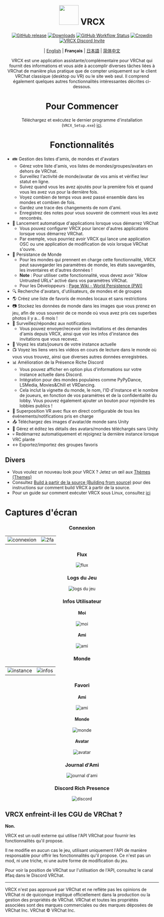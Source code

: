 <div align="center">

# <img src="https://raw.githubusercontent.com/vrcx-team/VRCX/master/VRCX.ico" width="64" height="64"> </img> VRCX

[![GitHub release](https://img.shields.io/github/release/vrcx-team/VRCX.svg)](https://github.com/vrcx-team/VRCX/releases/latest)
[![Downloads](https://img.shields.io/github/downloads/vrcx-team/VRCX/total?color=6451f1)](https://github.com/vrcx-team/VRCX/releases/latest)
[![GitHub Workflow Status](https://github.com/vrcx-team/VRCX/actions/workflows/github_actions.yml/badge.svg)](https://github.com/vrcx-team/VRCX/actions/workflows/github_actions.yml)
[![Crowdin](https://badges.crowdin.net/vrcx/localized.svg)](https://crowdin.com/project/vrcx)
[![VRCX Discord Invite](https://img.shields.io/discord/854071236363550763?color=%237289DA&logo=discord&logoColor=white&label=discord)](https://vrcx.pypy.moe/discord)


| [English](./README.md) | **Français** | [日本語](./README.jp.md) | [简体中文](./README.zh_CN.md)

VRCX est une application assistante/complémentaire pour VRChat qui fournit des informations et vous aide à accomplir diverses tâches liées à VRChat de manière plus pratique que de compter uniquement sur le client VRChat classique (desktop ou VR) ou le site web seul. Il comprend également quelques autres fonctionnalités intéressantes décrites ci-dessous.

# Pour Commencer

<div align="center">

Téléchargez et exécutez le dernier programme d'installation (`VRCX_Setup.exe`) [ici](https://github.com/vrcx-team/VRCX/releases/latest).

# Fonctionnalités

<div align="left">

- :family: Gestion des listes d'amis, de mondes et d'avatars
  - Gérez votre liste d'amis, vos listes de mondes/groupes/avatars en dehors de VRChat.
  - Surveillez l'activité de monde/avatar de vos amis et vérifiez leur statut en ligne.
  - Suivez quand vous les avez ajoutés pour la première fois et quand vous les avez vus pour la dernière fois.
  - Voyez combien de temps vous avez passé ensemble dans les mondes et combien de fois.
  - Gardez une trace des changements de nom d'ami.
  - Enregistrez des notes pour vous souvenir de comment vous les avez rencontrés.
- :electric_plug: Lancement automatique d'applications lorsque vous démarrez VRChat
  - Vous pouvez configurer VRCX pour lancer d'autres applications lorsque vous démarrez VRChat.
  - Par exemple, vous pourriez avoir VRCX qui lance une application OSC ou une application de modification de voix lorsque VRChat s'ouvre.
- :floppy_disk: Persistance de Monde
  - Pour les mondes qui prennent en charge cette fonctionnalité, VRCX peut sauvegarder les paramètres de monde, les états sauvegardés, les inventaires et d'autres données !
  - **Note** : Pour utiliser cette fonctionnalité, vous devez avoir "Allow Untrusted URLs" activé dans vos paramètres VRChat.
  - Pour les Développeurs : [Page Wiki - World Persistence (PWI)](<https://github.com/vrcx-team/VRCX/wiki/World-Persistence-(PWI)>)
- :mag: Recherche d'avatars, d'utilisateurs, de mondes et de groupes
- :earth_americas: Créez une liste de favoris de mondes locaux et sans restrictions
- :camera: Stockez les données de monde dans les images que vous prenez en jeu, afin de vous souvenir de ce monde où vous avez pris ces superbes photos il y a... 6 mois !
- :bell: Surveillez/répondez aux notifications
  - Vous pouvez envoyer/recevoir des invitations et des demandes d'amis depuis VRCX, ainsi que voir les infos d'instance des invitations que vous recevez.
- :scroll: Voyez les stats/joueurs de votre instance actuelle
- :tv: Voyez les liens vers les vidéos en cours de lecture dans le monde où vous vous trouvez, ainsi que diverses autres données enregistrées.
- :bar_chart: Amélioration de la Présence Riche Discord
  - Vous pouvez afficher en option plus d'informations sur votre instance actuelle dans Discord.
  - Intégration pour des mondes populaires comme PyPyDance, LSMedia, Movies&Chill et VRDancing.
  - Cela inclut la vignette du monde, le nom, l'ID d'instance et le nombre de joueurs, en fonction de vos paramètres et de la confidentialité du lobby. Vous pouvez également ajouter un bouton pour rejoindre les lobbies publics !
- :crystal_ball: Superposition VR avec flux en direct configurable de tous les événements/notifications pris en charge
- :outbox_tray: Téléchargez des images d'avatar/de monde sans Unity
- :page_facing_up: Gérez et éditez les détails des avatars/mondes téléchargés sans Unity
- :skull: Redémarrez automatiquement et rejoignez la dernière instance lorsque VRC plante
- :left_right_arrow: Exportez/importez des groupes favoris

## Divers

- Vous voulez un nouveau look pour VRCX ? Jetez un œil aux [Thèmes (Themes)](https://github.com/vrcx-team/VRCX/wiki/Themes)
- Consultez [Build à partir de la source (Building from source)](https://github.com/vrcx-team/VRCX/wiki/Building-from-source) pour des instructions sur comment build VRCX à partir de la source.
- Pour un guide sur comment exécuter VRCX sous Linux, consultez [ici](https://github.com/vrcx-team/VRCX/wiki/Running-VRCX-on-Linux)

# Captures d'écran

<div align="center">

<h3>Connexion</h3>

<table>
  <tr>
    <td align="center"><img src="https://github-production-user-asset-6210df.s3.amazonaws.com/82102170/251994190-5e6a961e-b2fe-4d3b-bf66-455d8626b8bf.png" alt="connexion"></td>
    <td align="center"><img src="https://github-production-user-asset-6210df.s3.amazonaws.com/82102170/251994414-a21faf59-6199-45de-94e7-a093a6b8c0ac.png" alt="2fa"></td>
  </tr>
</table>

<h3>Flux</h3>

<img src="https://github-production-user-asset-6210df.s3.amazonaws.com/82102170/251987020-9839a2c9-47db-4271-b1bf-8e07669a7056.png" alt="flux">

<h3>Logs du Jeu</h3>

<img src="https://github-production-user-asset-6210df.s3.amazonaws.com/82102170/251987498-b82266ed-131d-42ad-be2f-b167f24acf9f.png" alt="logs du jeu">

<h3>Infos Utilisateur</h3>

<h4>Moi</h4>

<img src="https://github-production-user-asset-6210df.s3.amazonaws.com/82102170/251990237-0c863d27-141c-4447-82de-4279ab8973ea.png" alt="moi">

<h4>Ami</h4>

<img src="https://github-production-user-asset-6210df.s3.amazonaws.com/82102170/251989666-8f918786-e632-451d-be29-f92d2c681b80.png" alt="ami">

<h3>Monde</h3>

<table>
  <tr>
    <td align="center"><img src="https://github-production-user-asset-6210df.s3.amazonaws.com/82102170/251991003-37a986bb-470c-442b-8ada-31918f7b2017.png" alt="instance"></td>
    <td align="center"><img src="https://github-production-user-asset-6210df.s3.amazonaws.com/82102170/251991217-0d40846f-ac08-48c0-8e4d-18c35fe0999b.png" alt="infos"></td>
  </tr>
</table>

<h3>Favori</h3>

<h4>Ami</h4>

<img src="https://github-production-user-asset-6210df.s3.amazonaws.com/82102170/251992424-ba406d0f-787e-4e2d-89bd-4caa0a05d31f.png" alt="ami">

<h4>Monde</h4>

<img src="https://github-production-user-asset-6210df.s3.amazonaws.com/82102170/251992950-8f2c6cdc-dc9a-4a60-b59f-9fa80d071359.png" alt="monde">

<h4>Avatar</h4>

<img src="https://github-production-user-asset-6210df.s3.amazonaws.com/82102170/251993408-66d11100-15a8-484f-b9fd-82be1516c9be.png" alt="avatar">

<h3>Journal d'Ami</h3>

<img src="https://github-production-user-asset-6210df.s3.amazonaws.com/82102170/251993741-e2033095-4ceb-4552-8b79-9285325c1e49.png" alt="journal d'ami">

<h3>Discord Rich Presence</h3>

<img src="https://github-production-user-asset-6210df.s3.amazonaws.com/82102170/251997318-5a71249c-59fc-4ad6-9194-d6b1d4165600.png" alt="discord">

<!-- Les autres images seront similaires à celle-ci -->
</div>

## VRCX enfreint-il les CGU de VRChat ?

**Non.**

VRCX est un outil externe qui utilise l'API VRChat pour fournir les fonctionnalités qu'il propose.

Il ne modifie en aucun cas le jeu, utilisant uniquement l'API de manière responsable pour offrir les fonctionnalités qu'il propose. Ce n'est pas un mod, ni une triche, ni une autre forme de modification du jeu.

Pour voir la position de VRChat sur l'utilisation de l'API, consultez le canal #faq dans le Discord VRChat.

---

VRCX n'est pas approuvé par VRChat et ne reflète pas les opinions de VRChat ni de quiconque impliqué officiellement dans la production ou la gestion des propriétés de VRChat. VRChat et toutes les propriétés associées sont des marques commerciales ou des marques déposées de VRChat Inc. VRChat © VRChat Inc.